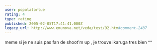 ```yaml
---
user: popolatortue
rating: 4
type: rating
published: 2005-02-05T17:41:41.000Z
legacy_url: http://www.emunova.net/veda/test/92.htm#comment-2487
---
```

meme si je ne suis pas fan de shoot'm up , je trouve ikaruga tres bien ^^